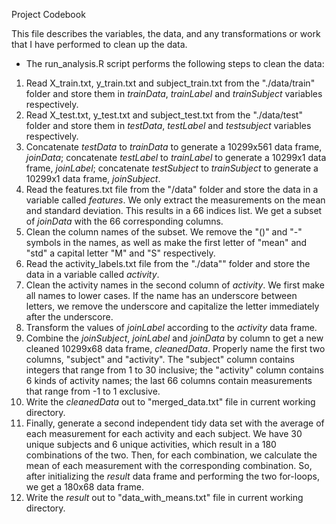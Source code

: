 Project Codebook

This file describes the variables, the data, and any transformations or work that I have performed to clean up the data.  
 
* The run_analysis.R script performs the following steps to clean the data:   
 1. Read X_train.txt, y_train.txt and subject_train.txt from the "./data/train" folder and store them in *trainData*, *trainLabel* and *trainSubject* variables respectively.       
 2. Read X_test.txt, y_test.txt and subject_test.txt from the "./data/test" folder and store them in *testData*, *testLabel* and *testsubject* variables respectively.  
 3. Concatenate *testData* to *trainData* to generate a 10299x561 data frame, *joinData*; concatenate *testLabel* to *trainLabel* to generate a 10299x1 data frame, *joinLabel*; concatenate *testSubject* to *trainSubject* to generate a 10299x1 data frame, *joinSubject*.  
 4. Read the features.txt file from the "/data" folder and store the data in a variable called *features*. We only extract the measurements on the mean and standard deviation. This results in a 66 indices list. We get a subset of *joinData* with the 66 corresponding columns.  
 5. Clean the column names of the subset. We remove the "()" and "-" symbols in the names, as well as make the first letter of "mean" and "std" a capital letter "M" and "S" respectively.   
 6. Read the activity_labels.txt file from the "./data"" folder and store the data in a variable called *activity*.  
 7. Clean the activity names in the second column of *activity*. We first make all names to lower cases. If the name has an underscore between letters, we remove the underscore and capitalize the letter immediately after the underscore.  
 8. Transform the values of *joinLabel* according to the *activity* data frame.  
 9. Combine the *joinSubject*, *joinLabel* and *joinData* by column to get a new cleaned 10299x68 data frame, *cleanedData*. Properly name the first two columns, "subject" and "activity". The "subject" column contains integers that range from 1 to 30 inclusive; the "activity" column contains 6 kinds of activity names; the last 66 columns contain measurements that range from -1 to 1 exclusive.  
 10. Write the *cleanedData* out to "merged_data.txt" file in current working directory.  
 11. Finally, generate a second independent tidy data set with the average of each measurement for each activity and each subject. We have 30 unique subjects and 6 unique activities, which result in a 180 combinations of the two. Then, for each combination, we calculate the mean of each measurement with the corresponding combination. So, after initializing the *result* data frame and performing the two for-loops, we get a 180x68 data frame.
 12. Write the *result* out to "data_with_means.txt" file in current working directory. 
